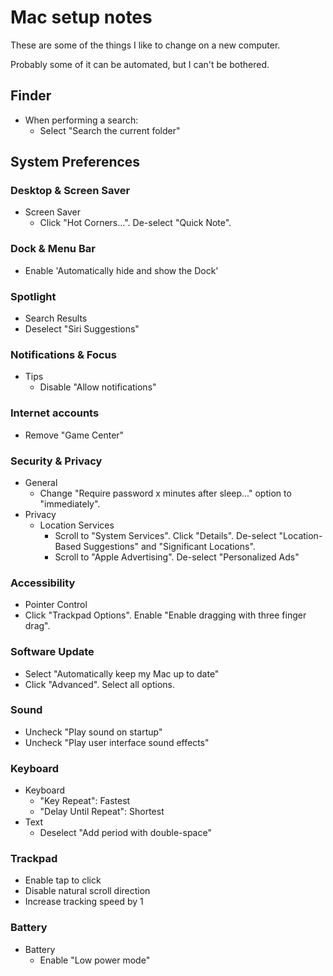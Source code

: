 # Mac setup notes

These are some of the things I like to change on a new computer.

Probably some of it can be automated, but I can't be bothered.

## Finder

- When performing a search:
  - Select "Search the current folder"

## System Preferences

### Desktop & Screen Saver

- Screen Saver
  - Click "Hot Corners...". De-select "Quick Note".

### Dock & Menu Bar

- Enable 'Automatically hide and show the Dock'

### Spotlight

- Search Results
- Deselect "Siri Suggestions"

### Notifications & Focus

- Tips
  - Disable "Allow notifications"

### Internet accounts

- Remove "Game Center"

### Security & Privacy

- General
  - Change "Require password x minutes after sleep..." option to "immediately".
- Privacy
  - Location Services
    - Scroll to "System Services". Click "Details". De-select "Location-Based Suggestions" and "Significant Locations".
    - Scroll to "Apple Advertising". De-select "Personalized Ads"

### Accessibility

- Pointer Control
- Click "Trackpad Options". Enable "Enable dragging with three finger drag".

### Software Update

- Select "Automatically keep my Mac up to date"
- Click "Advanced". Select all options.

### Sound

- Uncheck "Play sound on startup"
- Uncheck "Play user interface sound effects"

### Keyboard

- Keyboard
  - "Key Repeat": Fastest
  - "Delay Until Repeat": Shortest
- Text
  - Deselect "Add period with double-space"

### Trackpad

- Enable tap to click
- Disable natural scroll direction
- Increase tracking speed by 1

### Battery

- Battery
  - Enable "Low power mode"
